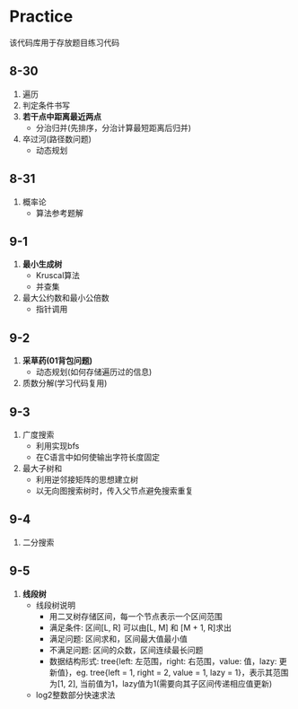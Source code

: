 # Practice
该代码库用于存放题目练习代码
## 8-30
1. 遍历
2. 判定条件书写
3. **若干点中距离最近两点**
   - 分治归并(先排序，分治计算最短距离后归并)
4. 卒过河(路径数问题)
   - 动态规划
## 8-31
1. 概率论
   - 算法参考题解
## 9-1
1. **最小生成树**
   - Kruscal算法
   - 并查集
2. 最大公约数和最小公倍数
   - 指针调用
## 9-2
1. **采草药(01背包问题)**
   - 动态规划(如何存储遍历过的信息)
2. 质数分解(学习代码复用)
## 9-3
1. 广度搜索
   - 利用<queue>实现bfs
   - 在C语言中如何使输出字符长度固定
2. 最大子树和
   - 利用逆邻接矩阵的思想建立树
   - 以无向图搜索树时，传入父节点避免搜索重复
## 9-4
1. 二分搜索
## 9-5
1. **线段树**
   - 线段树说明
     - 用二叉树存储区间，每一个节点表示一个区间范围
     - 满足条件: 区间[L, R] 可以由[L, M] 和 [M + 1, R]求出
     - 满足问题: 区间求和，区间最大值最小值
     - 不满足问题: 区间的众数，区间连续最长问题
     - 数据结构形式: tree{left: 左范围，right: 右范围，value: 值，lazy: 更新值}，eg. tree{left = 1, right = 2, value = 1, lazy = 1}，表示其范围为[1, 2], 当前值为1，lazy值为1(需要向其子区间传递相应值更新)
   - log2整数部分快速求法